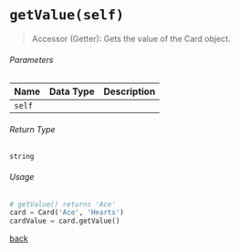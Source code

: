 <!-- Method Name -->

# <code>getValue(self)</code>

<!-- Method Description -->
> Accessor (Getter): Gets the value of the Card object. 

<!-- Parameters -->
###### Parameters
| Name | Data Type | Description |
| -------------- | --------- | ----------- |
| `self`         |           |             |

<!-- Return Type -->
###### Return Type
`string`

<!-- Method Example -->
###### Usage
```python
# getValue() returns 'Ace'
card = Card('Ace', 'Hearts')    
cardValue = card.getValue()
```
<!-- Back to className.md -->
<!-- The path in this link will be the one that is used for the component -->
[back](../Card.md)